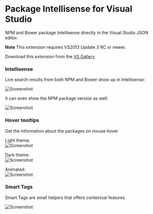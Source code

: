 Package Intellisense for Visual Studio
=================
<!--
[![Build status](https://ci.appveyor.com/api/projects/status/p4c2fevy6oyd2eoa)](https://ci.appveyor.com/project/madskristensen/json-intellisense)
-->
NPM and Bower package Intellisense directly in the Visual Studio JSON editor.

__Note__ This extension requires VS2013 Update 3 RC or newer.  

Download this extension from the [VS Gallery](http://visualstudiogallery.msdn.microsoft.com/65748cdb-4087-497e-a394-2e3449c8e61e)  

### Intellisense  
Live search results from both NPM and Bower show up in Intellisense:  

![Screenshot](https://raw.githubusercontent.com/madskristensen/JSON-Intellisense/master/art/completion-name.png)

It can even show the NPM package version as well:

![Screenshot](https://raw.githubusercontent.com/madskristensen/JSON-Intellisense/master/art/completion-version.png)


### Hover tooltips  
Get the information about the packages on mouse hover

Light theme:  
![Screenshot](https://raw.githubusercontent.com/madskristensen/JSON-Intellisense/master/art/tooltip-light.png)

Dark theme:  
![Screenshot](https://raw.githubusercontent.com/madskristensen/JSON-Intellisense/master/art/tooltip-dark.png)

Animated:   
![Screenshot](https://raw.githubusercontent.com/madskristensen/JSON-Intellisense/master/art/tooltip-animated.gif)
  

### Smart Tags  
Smart Tags are small helpers that offers contextual features

![Screenshot](https://raw.githubusercontent.com/madskristensen/JSON-Intellisense/master/art/smart-tags.png)
